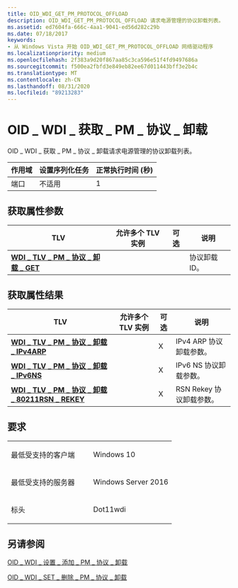 ```yaml
---
title: OID_WDI_GET_PM_PROTOCOL_OFFLOAD
description: OID_WDI_GET_PM_PROTOCOL_OFFLOAD 请求电源管理的协议卸载列表。
ms.assetid: ed7604fa-666c-4aa1-9041-ed56d282c29b
ms.date: 07/18/2017
keywords:
- 从 Windows Vista 开始 OID_WDI_GET_PM_PROTOCOL_OFFLOAD 网络驱动程序
ms.localizationpriority: medium
ms.openlocfilehash: 2f383a9d20f867aa85c3ca596e51f4fd9497686a
ms.sourcegitcommit: f500ea2fbfd3e849eb82ee67d011443bff3e2b4c
ms.translationtype: MT
ms.contentlocale: zh-CN
ms.lasthandoff: 08/31/2020
ms.locfileid: "89213283"
---
```

# <a name="oid_wdi_get_pm_protocol_offload"></a>OID \_ WDI \_ 获取 \_ PM \_ 协议 \_ 卸载


OID \_ WDI \_ 获取 \_ PM \_ 协议 \_ 卸载请求电源管理的协议卸载列表。

| 作用域 | 设置序列化任务 | 正常执行时间 (秒)  |
|-------|--------------------------|---------------------------------|
| 端口  | 不适用           | 1                               |

 

## <a name="get-property-parameters"></a>获取属性参数


| TLV                                                                                  | 允许多个 TLV 实例 | 可选 | 说明          |
|--------------------------------------------------------------------------------------|--------------------------------|----------|----------------------|
| [**WDI \_ TLV \_ PM \_ 协议 \_ 卸载 \_ GET**](./wdi-tlv-pm-protocol-offload-get.md) |                                |          | 协议卸载 ID。 |

 

## <a name="get-property-results"></a>获取属性结果


| TLV                                                                                                         | 允许多个 TLV 实例 | 可选 | 说明                            |
|-------------------------------------------------------------------------------------------------------------|--------------------------------|----------|----------------------------------------|
| [**WDI \_ TLV \_ PM \_ 协议 \_ 卸载 \_ IPv4ARP**](./wdi-tlv-pm-protocol-offload-ipv4arp.md)                |                                | X        | IPv4 ARP 协议卸载参数。  |
| [**WDI \_ TLV \_ PM \_ 协议 \_ 卸载 \_ IPv6NS**](./wdi-tlv-pm-protocol-offload-ipv6ns.md)                  |                                | X        | IPv6 NS 协议卸载参数。   |
| [**WDI \_ TLV \_ PM \_ 协议 \_ 卸载 \_ 80211RSN \_ REKEY**](./wdi-tlv-pm-protocol-offload-80211rsn-rekey.md) |                                | X        | RSN Rekey 协议卸载参数。 |

 

<a name="requirements"></a>要求
------------

<table>
<colgroup>
<col width="50%" />
<col width="50%" />
</colgroup>
<tbody>
<tr class="odd">
<td><p>最低受支持的客户端</p></td>
<td><p>Windows 10</p></td>
</tr>
<tr class="even">
<td><p>最低受支持的服务器</p></td>
<td><p>Windows Server 2016</p></td>
</tr>
<tr class="odd">
<td><p>标头</p></td>
<td>Dot11wdi</td>
</tr>
</tbody>
</table>

## <a name="see-also"></a>另请参阅


[OID \_ WDI \_ 设置 \_ 添加 \_ PM \_ 协议 \_ 卸载](oid-wdi-set-add-pm-protocol-offload.md)

[OID \_ WDI \_ SET \_ 删除 \_ PM \_ 协议 \_ 卸载](oid-wdi-set-remove-pm-protocol-offload.md)

 

